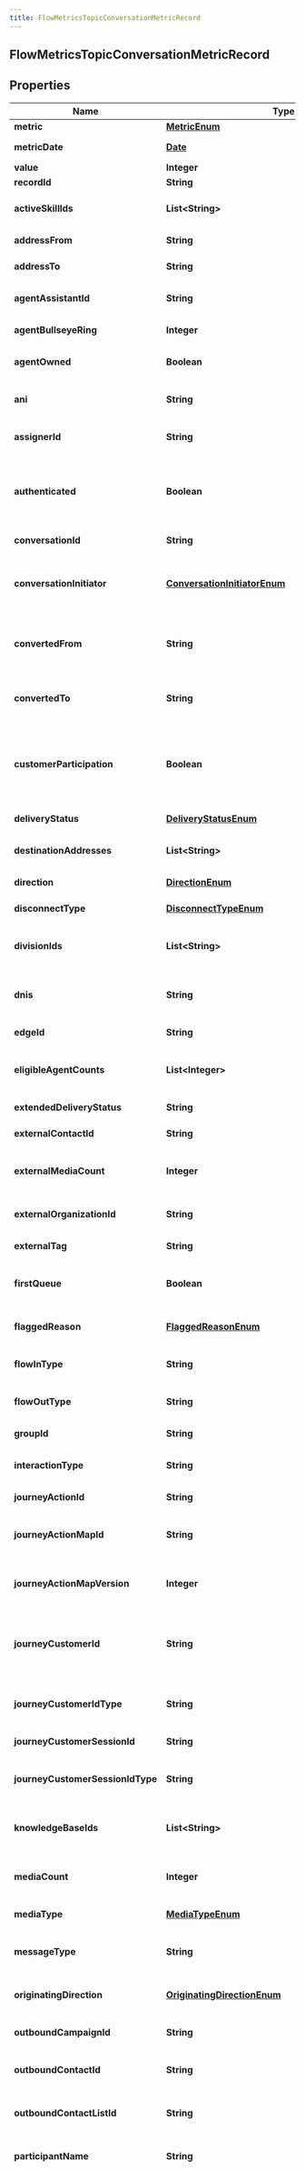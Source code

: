```yaml
---
title: FlowMetricsTopicConversationMetricRecord
---
```


## FlowMetricsTopicConversationMetricRecord

## Properties

| Name                             | Type                                                                                                                           | Description                                                                                                                                                                                                                                                                                                                                                                                                                                               | Notes      |
| -------------------------------- | ------------------------------------------------------------------------------------------------------------------------------ | --------------------------------------------------------------------------------------------------------------------------------------------------------------------------------------------------------------------------------------------------------------------------------------------------------------------------------------------------------------------------------------------------------------------------------------------------------- | ---------- |
| **metric**                       | [**MetricEnum**](#MetricEnum)<!---->                                                                                           | Metric name                                                                                                                                                                                                                                                                                                                                                                                                                                               | [optional] |
| **metricDate**                   | <!----><!---->[**Date**](Date.md)<!---->                                                                                       | The date and time of metric creation                                                                                                                                                                                                                                                                                                                                                                                                                      | [optional] |
| **value**                        | <!----><!---->**Integer**<!---->                                                                                               | Metric value                                                                                                                                                                                                                                                                                                                                                                                                                                              | [optional] |
| **recordId**                     | <!----><!---->**String**<!---->                                                                                                | Record identifier                                                                                                                                                                                                                                                                                                                                                                                                                                         | [optional] |
| **activeSkillIds**               | <!----><!---->**List&lt;String&gt;**<!---->                                                                                    | ID(s) of Skill(s) that are active on the conversation                                                                                                                                                                                                                                                                                                                                                                                                     | [optional] |
| **addressFrom**                  | <!----><!---->**String**<!---->                                                                                                | The address that initiated an action                                                                                                                                                                                                                                                                                                                                                                                                                      | [optional] |
| **addressTo**                    | <!----><!---->**String**<!---->                                                                                                | The address receiving an action                                                                                                                                                                                                                                                                                                                                                                                                                           | [optional] |
| **agentAssistantId**             | <!----><!---->**String**<!---->                                                                                                | Unique identifier of the active virtual agent assistant                                                                                                                                                                                                                                                                                                                                                                                                   | [optional] |
| **agentBullseyeRing**            | <!----><!---->**Integer**<!---->                                                                                               | Bullseye ring of the targeted agent                                                                                                                                                                                                                                                                                                                                                                                                                       | [optional] |
| **agentOwned**                   | <!----><!---->**Boolean**<!---->                                                                                               | Flag indicating an agent-owned callback                                                                                                                                                                                                                                                                                                                                                                                                                   | [optional] |
| **ani**                          | <!----><!---->**String**<!---->                                                                                                | Automatic Number Identification (caller&#39;s number)                                                                                                                                                                                                                                                                                                                                                                                                     | [optional] |
| **assignerId**                   | <!----><!---->**String**<!---->                                                                                                | ID of the user that manually assigned a conversation                                                                                                                                                                                                                                                                                                                                                                                                      | [optional] |
| **authenticated**                | <!----><!---->**Boolean**<!---->                                                                                               | Flag that indicates that the identity of the customer has been asserted as verified by the provider.                                                                                                                                                                                                                                                                                                                                                      | [optional] |
| **conversationId**               | <!----><!---->**String**<!---->                                                                                                | Unique identifier for the conversation                                                                                                                                                                                                                                                                                                                                                                                                                    | [optional] |
| **conversationInitiator**        | [**ConversationInitiatorEnum**](#ConversationInitiatorEnum)<!---->                                                             | Indicates the participant purpose of the participant initiating a message conversation                                                                                                                                                                                                                                                                                                                                                                    | [optional] |
| **convertedFrom**                | <!----><!---->**String**<!---->                                                                                                | Session media type that was converted from in case of a media type conversion                                                                                                                                                                                                                                                                                                                                                                             | [optional] |
| **convertedTo**                  | <!----><!---->**String**<!---->                                                                                                | Session media type that was converted to in case of a media type conversion                                                                                                                                                                                                                                                                                                                                                                               | [optional] |
| **customerParticipation**        | <!----><!---->**Boolean**<!---->                                                                                               | Indicates a messaging conversation in which the customer participated by sending at least one message                                                                                                                                                                                                                                                                                                                                                     | [optional] |
| **deliveryStatus**               | [**DeliveryStatusEnum**](#DeliveryStatusEnum)<!---->                                                                           | The email or SMS delivery status                                                                                                                                                                                                                                                                                                                                                                                                                          | [optional] |
| **destinationAddresses**         | <!----><!---->**List&lt;String&gt;**<!---->                                                                                    | Destination address(es) of transfers or consults                                                                                                                                                                                                                                                                                                                                                                                                          | [optional] |
| **direction**                    | [**DirectionEnum**](#DirectionEnum)<!---->                                                                                     | The direction of the communication                                                                                                                                                                                                                                                                                                                                                                                                                        | [optional] |
| **disconnectType**               | [**DisconnectTypeEnum**](#DisconnectTypeEnum)<!---->                                                                           | The session disconnect type                                                                                                                                                                                                                                                                                                                                                                                                                               | [optional] |
| **divisionIds**                  | <!----><!---->**List&lt;String&gt;**<!---->                                                                                    | Identifier(s) of division(s) associated with a conversation                                                                                                                                                                                                                                                                                                                                                                                               | [optional] |
| **dnis**                         | <!----><!---->**String**<!---->                                                                                                | Dialed number identification service (number dialed by the calling party)                                                                                                                                                                                                                                                                                                                                                                                 | [optional] |
| **edgeId**                       | <!----><!---->**String**<!---->                                                                                                | Unique identifier of the edge device                                                                                                                                                                                                                                                                                                                                                                                                                      | [optional] |
| **eligibleAgentCounts**          | <!----><!---->**List&lt;Integer&gt;**<!---->                                                                                   | Number of eligible agents for each predictive routing attempt                                                                                                                                                                                                                                                                                                                                                                                             | [optional] |
| **extendedDeliveryStatus**       | <!----><!---->**String**<!---->                                                                                                | Extended email delivery status                                                                                                                                                                                                                                                                                                                                                                                                                            | [optional] |
| **externalContactId**            | <!----><!---->**String**<!---->                                                                                                | External contact identifier                                                                                                                                                                                                                                                                                                                                                                                                                               | [optional] |
| **externalMediaCount**           | <!----><!---->**Integer**<!---->                                                                                               | Count of any media (images, files, etc) included on the external session                                                                                                                                                                                                                                                                                                                                                                                  | [optional] |
| **externalOrganizationId**       | <!----><!---->**String**<!---->                                                                                                | External organization identifier                                                                                                                                                                                                                                                                                                                                                                                                                          | [optional] |
| **externalTag**                  | <!----><!---->**String**<!---->                                                                                                | External tag for the conversation                                                                                                                                                                                                                                                                                                                                                                                                                         | [optional] |
| **firstQueue**                   | <!----><!---->**Boolean**<!---->                                                                                               | Marker that is set if the current queue is the first queue in a conversation                                                                                                                                                                                                                                                                                                                                                                              | [optional] |
| **flaggedReason**                | [**FlaggedReasonEnum**](#FlaggedReasonEnum)<!---->                                                                             | Reason for which participant flagged conversation                                                                                                                                                                                                                                                                                                                                                                                                         | [optional] |
| **flowInType**                   | <!----><!---->**String**<!---->                                                                                                | Type of flow in that occurred when entering ACD.                                                                                                                                                                                                                                                                                                                                                                                                          | [optional] |
| **flowOutType**                  | <!----><!---->**String**<!---->                                                                                                | Type of flow out that occurred when emitting tFlowOut.                                                                                                                                                                                                                                                                                                                                                                                                    | [optional] |
| **groupId**                      | <!----><!---->**String**<!---->                                                                                                | Unique identifier for a PureCloud group                                                                                                                                                                                                                                                                                                                                                                                                                   | [optional] |
| **interactionType**              | <!----><!---->**String**<!---->                                                                                                | The interaction type (enterprise or contactCenter)                                                                                                                                                                                                                                                                                                                                                                                                        | [optional] |
| **journeyActionId**              | <!----><!---->**String**<!---->                                                                                                | Identifier of the journey action.                                                                                                                                                                                                                                                                                                                                                                                                                         | [optional] |
| **journeyActionMapId**           | <!----><!---->**String**<!---->                                                                                                | Identifier of the journey action map that triggered the action.                                                                                                                                                                                                                                                                                                                                                                                           | [optional] |
| **journeyActionMapVersion**      | <!----><!---->**Integer**<!---->                                                                                               | Version of the journey action map that triggered the action.                                                                                                                                                                                                                                                                                                                                                                                              | [optional] |
| **journeyCustomerId**            | <!----><!---->**String**<!---->                                                                                                | Primary identifier of the journey customer in the source where the activities originate from.                                                                                                                                                                                                                                                                                                                                                             | [optional] |
| **journeyCustomerIdType**        | <!----><!---->**String**<!---->                                                                                                | Type of primary identifier of the journey customer (e.g. cookie).                                                                                                                                                                                                                                                                                                                                                                                         | [optional] |
| **journeyCustomerSessionId**     | <!----><!---->**String**<!---->                                                                                                | Unique identifier of the journey session.                                                                                                                                                                                                                                                                                                                                                                                                                 | [optional] |
| **journeyCustomerSessionIdType** | <!----><!---->**String**<!---->                                                                                                | Type or category of journey sessions (e.g. web, ticket, delivery, atm).                                                                                                                                                                                                                                                                                                                                                                                   | [optional] |
| **knowledgeBaseIds**             | <!----><!---->**List&lt;String&gt;**<!---->                                                                                    | The unique identifier(s) of the knowledge base(s) used                                                                                                                                                                                                                                                                                                                                                                                                    | [optional] |
| **mediaCount**                   | <!----><!---->**Integer**<!---->                                                                                               | Count of any media (images, files, etc) included in this session                                                                                                                                                                                                                                                                                                                                                                                          | [optional] |
| **mediaType**                    | [**MediaTypeEnum**](#MediaTypeEnum)<!---->                                                                                     | The session media type                                                                                                                                                                                                                                                                                                                                                                                                                                    | [optional] |
| **messageType**                  | <!----><!---->**String**<!---->                                                                                                | Message type for messaging services. E.g.: sms, facebook, twitter, line                                                                                                                                                                                                                                                                                                                                                                                   | [optional] |
| **originatingDirection**         | [**OriginatingDirectionEnum**](#OriginatingDirectionEnum)<!---->                                                               | The original direction of the conversation                                                                                                                                                                                                                                                                                                                                                                                                                | [optional] |
| **outboundCampaignId**           | <!----><!---->**String**<!---->                                                                                                | (Dialer) Unique identifier of the outbound campaign                                                                                                                                                                                                                                                                                                                                                                                                       | [optional] |
| **outboundContactId**            | <!----><!---->**String**<!---->                                                                                                | (Dialer) Unique identifier of the contact                                                                                                                                                                                                                                                                                                                                                                                                                 | [optional] |
| **outboundContactListId**        | <!----><!---->**String**<!---->                                                                                                | (Dialer) Unique identifier of the contact list that this contact belongs to                                                                                                                                                                                                                                                                                                                                                                               | [optional] |
| **participantName**              | <!----><!---->**String**<!---->                                                                                                | A human readable name identifying the participant                                                                                                                                                                                                                                                                                                                                                                                                         | [optional] |
| **peerId**                       | <!----><!---->**String**<!---->                                                                                                | This identifies pairs of related sessions on a conversation. E.g. an external session’s peerId will be the session that the call originally connected to, e.g. if an IVR was dialed, the IVR session, which will also have the external session’s ID as its peer. After that point, any transfers of that session to other internal components (acd, agent, etc.) will all spawn new sessions whose peerIds point back to that original external session. | [optional] |
| **provider**                     | <!----><!---->**String**<!---->                                                                                                | The source provider for the communication.                                                                                                                                                                                                                                                                                                                                                                                                                | [optional] |
| **purpose**                      | [**PurposeEnum**](#PurposeEnum)<!---->                                                                                         | The participant&#39;s purpose                                                                                                                                                                                                                                                                                                                                                                                                                             | [optional] |
| **queueId**                      | <!----><!---->**String**<!---->                                                                                                | Queue identifier                                                                                                                                                                                                                                                                                                                                                                                                                                          | [optional] |
| **remote**                       | <!----><!---->**String**<!---->                                                                                                | Name, phone number, or email address of the remote party.                                                                                                                                                                                                                                                                                                                                                                                                 | [optional] |
| **removedSkillIds**              | <!----><!---->**List&lt;String&gt;**<!---->                                                                                    | ID(s) of Skill(s) that have been removed by bullseye routing                                                                                                                                                                                                                                                                                                                                                                                              | [optional] |
| **reoffered**                    | <!----><!---->**Boolean**<!---->                                                                                               | Marker for an interaction that got reoffered to the same queue by an in-queue flow                                                                                                                                                                                                                                                                                                                                                                        | [optional] |
| **requestedLanguageId**          | <!----><!---->**String**<!---->                                                                                                | Unique identifier for the language requested for an interaction                                                                                                                                                                                                                                                                                                                                                                                           | [optional] |
| **requestedRoutingSkillIds**     | <!----><!---->**List&lt;String&gt;**<!---->                                                                                    | Unique identifier(s) for skill(s) requested for an interaction                                                                                                                                                                                                                                                                                                                                                                                            | [optional] |
| **requestedRoutings**            | <!---->[**List&lt;RequestedRoutingsEnum&gt;**](#RequestedRoutingsEnum)<!---->                                                  | Routing type(s) for requested/attempted routing methods.                                                                                                                                                                                                                                                                                                                                                                                                  | [optional] |
| **roomId**                       | <!----><!---->**String**<!---->                                                                                                | Unique identifier for the room                                                                                                                                                                                                                                                                                                                                                                                                                            | [optional] |
| **routingPriority**              | <!----><!---->**Integer**<!---->                                                                                               | Routing priority for the current interaction                                                                                                                                                                                                                                                                                                                                                                                                              | [optional] |
| **routingRing**                  | <!----><!---->**Integer**<!---->                                                                                               | Routing ring for bullseye or preferred agent routing                                                                                                                                                                                                                                                                                                                                                                                                      | [optional] |
| **selectedAgentId**              | <!----><!---->**String**<!---->                                                                                                | Selected agent ID                                                                                                                                                                                                                                                                                                                                                                                                                                         | [optional] |
| **selectedAgentRank**            | <!----><!---->**Integer**<!---->                                                                                               | Selected agent GPR rank                                                                                                                                                                                                                                                                                                                                                                                                                                   | [optional] |
| **selfServed**                   | <!----><!---->**Boolean**<!---->                                                                                               | Indicates whether all flow sessions were self serviced                                                                                                                                                                                                                                                                                                                                                                                                    | [optional] |
| **sessionDnis**                  | <!----><!---->**String**<!---->                                                                                                | Dialed number for the current session; this can be different from dnis, e.g. if the call was transferred                                                                                                                                                                                                                                                                                                                                                  | [optional] |
| **sessionId**                    | <!----><!---->**String**<!---->                                                                                                | The unique identifier of this session                                                                                                                                                                                                                                                                                                                                                                                                                     | [optional] |
| **stationId**                    | <!----><!---->**String**<!---->                                                                                                | Unique identifier for a phone                                                                                                                                                                                                                                                                                                                                                                                                                             | [optional] |
| **teamId**                       | <!----><!---->**String**<!---->                                                                                                | The team ID the user is a member of                                                                                                                                                                                                                                                                                                                                                                                                                       | [optional] |
| **usedRouting**                  | [**UsedRoutingEnum**](#UsedRoutingEnum)<!---->                                                                                 | Complete routing method                                                                                                                                                                                                                                                                                                                                                                                                                                   | [optional] |
| **userId**                       | <!----><!---->**String**<!---->                                                                                                | Unique identifier for the user                                                                                                                                                                                                                                                                                                                                                                                                                            | [optional] |
| **waitingInteractionCounts**     | <!----><!---->**List&lt;Integer&gt;**<!---->                                                                                   | Number of waiting interactions for each predictive routing attempt                                                                                                                                                                                                                                                                                                                                                                                        | [optional] |
| **wrapUpCode**                   | <!----><!---->**String**<!---->                                                                                                | Wrap up code                                                                                                                                                                                                                                                                                                                                                                                                                                              | [optional] |
| **proposedAgents**               | <!----><!---->[**List&lt;FlowMetricsTopicConversationProposedAgent&gt;**](FlowMetricsTopicConversationProposedAgent.md)<!----> | Proposed agents                                                                                                                                                                                                                                                                                                                                                                                                                                           | [optional] |
| **scoredAgents**                 | <!----><!---->[**List&lt;FlowMetricsTopicConversationScoredAgent&gt;**](FlowMetricsTopicConversationScoredAgent.md)<!---->     | Scored agents                                                                                                                                                                                                                                                                                                                                                                                                                                             | [optional] |

{: class="table table-striped"}

<a name="MetricEnum"></a>

## Enum: MetricEnum

| Name                | Value                           |
| ------------------- | ------------------------------- |
| OUTDATEDSDKVERSION  | &quot;OutdatedSdkVersion&quot;  |
| NBLINDTRANSFERRED   | &quot;nBlindTransferred&quot;   |
| NCOBROWSESESSIONS   | &quot;nCobrowseSessions&quot;   |
| NCONNECTED          | &quot;nConnected&quot;          |
| NCONSULT            | &quot;nConsult&quot;            |
| NCONSULTTRANSFERRED | &quot;nConsultTransferred&quot; |
| NERROR              | &quot;nError&quot;              |
| NOFFERED            | &quot;nOffered&quot;            |
| NOUTBOUND           | &quot;nOutbound&quot;           |
| NOUTBOUNDABANDONED  | &quot;nOutboundAbandoned&quot;  |
| NOUTBOUNDATTEMPTED  | &quot;nOutboundAttempted&quot;  |
| NOUTBOUNDCONNECTED  | &quot;nOutboundConnected&quot;  |
| NOVERSLA            | &quot;nOverSla&quot;            |
| NTRANSFERRED        | &quot;nTransferred&quot;        |
| OEXTERNALMEDIACOUNT | &quot;oExternalMediaCount&quot; |
| OMEDIACOUNT         | &quot;oMediaCount&quot;         |
| OMESSAGETURN        | &quot;oMessageTurn&quot;        |
| TABANDON            | &quot;tAbandon&quot;            |
| TACD                | &quot;tAcd&quot;                |
| TACW                | &quot;tAcw&quot;                |
| TAGENTRESPONSETIME  | &quot;tAgentResponseTime&quot;  |
| TALERT              | &quot;tAlert&quot;              |
| TANSWERED           | &quot;tAnswered&quot;           |
| TCALLBACK           | &quot;tCallback&quot;           |
| TCALLBACKCOMPLETE   | &quot;tCallbackComplete&quot;   |
| TCOACHING           | &quot;tCoaching&quot;           |
| TCOACHINGCOMPLETE   | &quot;tCoachingComplete&quot;   |
| TCONNECTED          | &quot;tConnected&quot;          |
| TCONTACTING         | &quot;tContacting&quot;         |
| TDIALING            | &quot;tDialing&quot;            |
| TFLOWOUT            | &quot;tFlowOut&quot;            |
| THANDLE             | &quot;tHandle&quot;             |
| THELD               | &quot;tHeld&quot;               |
| THELDCOMPLETE       | &quot;tHeldComplete&quot;       |
| TIVR                | &quot;tIvr&quot;                |
| TMONITORING         | &quot;tMonitoring&quot;         |
| TMONITORINGCOMPLETE | &quot;tMonitoringComplete&quot; |
| TNOTRESPONDING      | &quot;tNotResponding&quot;      |
| TTALK               | &quot;tTalk&quot;               |
| TTALKCOMPLETE       | &quot;tTalkComplete&quot;       |
| TUSERRESPONSETIME   | &quot;tUserResponseTime&quot;   |
| TVOICEMAIL          | &quot;tVoicemail&quot;          |

{: class="table table-striped"}

<a name="ConversationInitiatorEnum"></a>

## Enum: ConversationInitiatorEnum

| Name               | Value                          |
| ------------------ | ------------------------------ |
| OUTDATEDSDKVERSION | &quot;OutdatedSdkVersion&quot; |
| ACD                | &quot;acd&quot;                |
| AGENT              | &quot;agent&quot;              |
| API                | &quot;api&quot;                |
| BOTFLOW            | &quot;botflow&quot;            |
| CAMPAIGN           | &quot;campaign&quot;           |
| CUSTOMER           | &quot;customer&quot;           |
| DIALER             | &quot;dialer&quot;             |
| EXTERNAL           | &quot;external&quot;           |
| FAX                | &quot;fax&quot;                |
| GROUP              | &quot;group&quot;              |
| INBOUND            | &quot;inbound&quot;            |
| IVR                | &quot;ivr&quot;                |
| MANUAL             | &quot;manual&quot;             |
| OUTBOUND           | &quot;outbound&quot;           |
| STATION            | &quot;station&quot;            |
| USER               | &quot;user&quot;               |
| VOICEMAIL          | &quot;voicemail&quot;          |
| WORKFLOW           | &quot;workflow&quot;           |

{: class="table table-striped"}

<a name="DeliveryStatusEnum"></a>

## Enum: DeliveryStatusEnum

| Name               | Value                          |
| ------------------ | ------------------------------ |
| OUTDATEDSDKVERSION | &quot;OutdatedSdkVersion&quot; |
| DELIVERYFAILED     | &quot;DeliveryFailed&quot;     |
| DELIVERYSUCCESS    | &quot;DeliverySuccess&quot;    |
| FAILED             | &quot;Failed&quot;             |
| QUEUED             | &quot;Queued&quot;             |
| READ               | &quot;Read&quot;               |
| RECEIVED           | &quot;Received&quot;           |
| SENT               | &quot;Sent&quot;               |

{: class="table table-striped"}

<a name="DirectionEnum"></a>

## Enum: DirectionEnum

| Name               | Value                          |
| ------------------ | ------------------------------ |
| OUTDATEDSDKVERSION | &quot;OutdatedSdkVersion&quot; |
| INBOUND            | &quot;inbound&quot;            |
| OUTBOUND           | &quot;outbound&quot;           |

{: class="table table-striped"}

<a name="DisconnectTypeEnum"></a>

## Enum: DisconnectTypeEnum

| Name                 | Value                            |
| -------------------- | -------------------------------- |
| OUTDATEDSDKVERSION   | &quot;OutdatedSdkVersion&quot;   |
| CLIENT               | &quot;client&quot;               |
| CONFERENCETRANSFER   | &quot;conferenceTransfer&quot;   |
| CONSULTTRANSFER      | &quot;consultTransfer&quot;      |
| ENDPOINT             | &quot;endpoint&quot;             |
| ERROR                | &quot;error&quot;                |
| FORWARDTRANSFER      | &quot;forwardTransfer&quot;      |
| NOANSWERTRANSFER     | &quot;noAnswerTransfer&quot;     |
| NOTAVAILABLETRANSFER | &quot;notAvailableTransfer&quot; |
| OTHER                | &quot;other&quot;                |
| PEER                 | &quot;peer&quot;                 |
| SPAM                 | &quot;spam&quot;                 |
| SYSTEM               | &quot;system&quot;               |
| TIMEOUT              | &quot;timeout&quot;              |
| TRANSFER             | &quot;transfer&quot;             |
| TRANSPORTFAILURE     | &quot;transportFailure&quot;     |
| UNCALLABLE           | &quot;uncallable&quot;           |

{: class="table table-striped"}

<a name="FlaggedReasonEnum"></a>

## Enum: FlaggedReasonEnum

| Name               | Value                          |
| ------------------ | ------------------------------ |
| OUTDATEDSDKVERSION | &quot;OutdatedSdkVersion&quot; |
| GENERAL            | &quot;general&quot;            |

{: class="table table-striped"}

<a name="MediaTypeEnum"></a>

## Enum: MediaTypeEnum

| Name               | Value                          |
| ------------------ | ------------------------------ |
| OUTDATEDSDKVERSION | &quot;OutdatedSdkVersion&quot; |
| CALLBACK           | &quot;callback&quot;           |
| CHAT               | &quot;chat&quot;               |
| COBROWSE           | &quot;cobrowse&quot;           |
| EMAIL              | &quot;email&quot;              |
| MESSAGE            | &quot;message&quot;            |
| SCREENSHARE        | &quot;screenshare&quot;        |
| UNKNOWN            | &quot;unknown&quot;            |
| VIDEO              | &quot;video&quot;              |
| VOICE              | &quot;voice&quot;              |

{: class="table table-striped"}

<a name="OriginatingDirectionEnum"></a>

## Enum: OriginatingDirectionEnum

| Name               | Value                          |
| ------------------ | ------------------------------ |
| OUTDATEDSDKVERSION | &quot;OutdatedSdkVersion&quot; |
| INBOUND            | &quot;inbound&quot;            |
| OUTBOUND           | &quot;outbound&quot;           |

{: class="table table-striped"}

<a name="PurposeEnum"></a>

## Enum: PurposeEnum

| Name               | Value                          |
| ------------------ | ------------------------------ |
| OUTDATEDSDKVERSION | &quot;OutdatedSdkVersion&quot; |
| ACD                | &quot;acd&quot;                |
| AGENT              | &quot;agent&quot;              |
| API                | &quot;api&quot;                |
| BOTFLOW            | &quot;botflow&quot;            |
| CAMPAIGN           | &quot;campaign&quot;           |
| CUSTOMER           | &quot;customer&quot;           |
| DIALER             | &quot;dialer&quot;             |
| EXTERNAL           | &quot;external&quot;           |
| FAX                | &quot;fax&quot;                |
| GROUP              | &quot;group&quot;              |
| INBOUND            | &quot;inbound&quot;            |
| IVR                | &quot;ivr&quot;                |
| MANUAL             | &quot;manual&quot;             |
| OUTBOUND           | &quot;outbound&quot;           |
| STATION            | &quot;station&quot;            |
| USER               | &quot;user&quot;               |
| VOICEMAIL          | &quot;voicemail&quot;          |
| WORKFLOW           | &quot;workflow&quot;           |

{: class="table table-striped"}

<a name="RequestedRoutingsEnum"></a>

## Enum: RequestedRoutingsEnum

| Name        | Value                   |
| ----------- | ----------------------- |
| BULLSEYE    | &quot;Bullseye&quot;    |
| CONDITIONAL | &quot;Conditional&quot; |
| LAST        | &quot;Last&quot;        |
| MANUAL      | &quot;Manual&quot;      |
| PREDICTIVE  | &quot;Predictive&quot;  |
| PREFERRED   | &quot;Preferred&quot;   |
| STANDARD    | &quot;Standard&quot;    |

{: class="table table-striped"}

<a name="UsedRoutingEnum"></a>

## Enum: UsedRoutingEnum

| Name               | Value                          |
| ------------------ | ------------------------------ |
| OUTDATEDSDKVERSION | &quot;OutdatedSdkVersion&quot; |
| BULLSEYE           | &quot;Bullseye&quot;           |
| CONDITIONAL        | &quot;Conditional&quot;        |
| LAST               | &quot;Last&quot;               |
| MANUAL             | &quot;Manual&quot;             |
| PREDICTIVE         | &quot;Predictive&quot;         |
| PREFERRED          | &quot;Preferred&quot;          |
| STANDARD           | &quot;Standard&quot;           |

{: class="table table-striped"}
